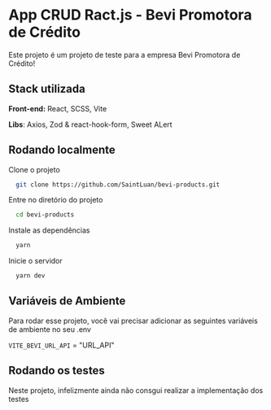 
# App CRUD Ract.js - Bevi Promotora de Crédito

Este projeto é um projeto de teste para a empresa Bevi Promotora de Crédito!



## Stack utilizada

**Front-end:** React, SCSS, Vite

**Libs**: Axios, Zod & react-hook-form, Sweet ALert



## Rodando localmente

Clone o projeto

```bash
  git clone https://github.com/SaintLuan/bevi-products.git
```

Entre no diretório do projeto

```bash
  cd bevi-products
```

Instale as dependências

```bash
  yarn
```

Inicie o servidor

```bash
  yarn dev
```


## Variáveis de Ambiente

Para rodar esse projeto, você vai precisar adicionar as seguintes variáveis de ambiente no seu .env

`VITE_BEVI_URL_API` = "URL_API"

## Rodando os testes

Neste projeto, infelizmente ainda não consgui realizar a implementação dos testes

